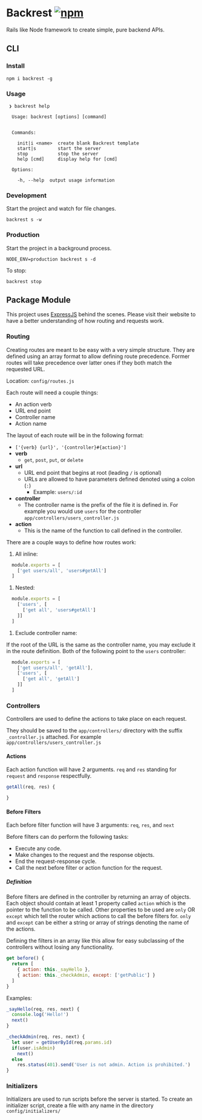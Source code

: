 # Backrest [![npm](https://img.shields.io/npm/v/backrest.svg)](https://www.npmjs.com/package/backrest)

Rails like Node framework to create simple, pure backend APIs.

## CLI

### Install

`npm i backrest -g`

### Usage

```
 ❯ backrest help

  Usage: backrest [options] [command]


  Commands:

    init|i <name>  create blank Backrest template
    start|s        start the server
    stop           stop the server
    help [cmd]     display help for [cmd]

  Options:

    -h, --help  output usage information
```

### Development

Start the project and watch for file changes.

`backrest s -w`

### Production

Start the project in a background process.

`NODE_ENV=production backrest s -d`

To stop:

`backrest stop`

## Package Module

This project uses [ExpressJS](http://expressjs.com/) behind the scenes. Please visit their website to have a better understanding of how routing and requests work.

### Routing

Creating routes are meant to be easy with a very simple structure. They are defined using an array format to allow defining route precedence. Former routes will take precedence over latter ones if they both match the requested URL.

Location: `config/routes.js`

Each route will need a couple things:

* An action verb
* URL end point
* Controller name
* Action name

The layout of each route will be in the following format:

* `['{verb} {url}', '{controller}#{action}']`
* **verb**
  * `get`, `post`, `put`, or `delete`
* **url**
  * URL end point that begins at root (leading `/` is optional)
  * URLs are allowed to have parameters defined denoted using a colon (`:`)
    * Example: `users/:id`
* **controller**
  * The controller name is the prefix of the file it is defined in. For example you would use `users` for the controller `app/controllers/users_controller.js`
* **action**
  * This is the name of the function to call defined in the controller.

There are a couple ways to define how routes work:

1. All inline:

  ```javascript
    module.exports = [
      ['get users/all', 'users#getAll']
    ]
  ```

1. Nested:

  ```javascript
    module.exports = [
      ['users', [
        ['get all', 'users#getAll']
      ]]
    ]
  ```

1. Exclude controller name:

  If the root of the URL is the same as the controller name, you may exclude it in the route definition. Both of the following point to the `users` controller:
  ```javascript
    module.exports = [
      ['get users/all', 'getAll'],
      ['users', [
        ['get all', 'getAll']
      ]]
    ]
  ```

### Controllers

Controllers are used to define the actions to take place on each request.

They should be saved to the `app/controllers/` directory with the suffix `_controller.js` attached. For example `app/controllers/users_controller.js`

#### Actions

Each action function will have 2 arguments. `req` and `res` standing for `request` and `response` respectfully.

```javascript
getAll(req, res) {

}
```

#### Before Filters

Each before filter function will have 3 arguments: `req`, `res`, and `next`

Before filters can do perform the following tasks:
  * Execute any code.
  * Make changes to the request and the response objects.
  * End the request-response cycle.
  * Call the next before filter or action function for the request.

##### Definition

Before filters are defined in the controller by returning an array of objects. Each object should contain at least 1 property called `action` which is the pointer to the function to be called. Other properties to be used are `only` OR `except` which tell the router which actions to call the before filters for. `only` and `except` can be either a string or array of strings denoting the name of the actions.

Defining the filters in an array like this allow for easy subclassing of the controllers without losing any functionality.

```javascript
get before() {
  return [
    { action: this._sayHello },
    { action: this._checkAdmin, except: ['getPublic'] }
  ]
}
```

Examples:

```javascript
_sayHello(req, res, next) {
  console.log('Hello!')
  next()
}

_checkAdmin(req, res, next) {
  let user = getUserById(req.params.id)
  if(user.isAdmin)
    next()
  else
    res.status(401).send('User is not admin. Action is prohibited.')
}
```

### Initializers

Initializers are used to run scripts before the server is started. To create an initializer script, create a file with any name in the directory `config/initializers/`
